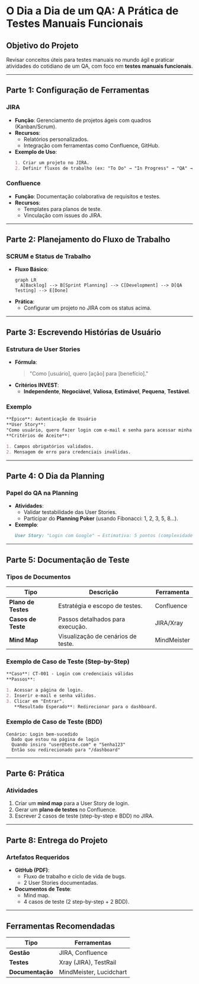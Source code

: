 # O Dia a Dia de um QA: A Prática de Testes Manuais Funcionais

## Objetivo do Projeto

Revisar conceitos úteis para testes manuais no mundo ágil e praticar atividades do cotidiano de um QA, com foco em **testes manuais funcionais**.

---

## Parte 1: Configuração de Ferramentas

### JIRA

- **Função**: Gerenciamento de projetos ágeis com quadros (Kanban/Scrum).
- **Recursos**:
  - Relatórios personalizados.
  - Integração com ferramentas como Confluence, GitHub.
- **Exemplo de Uso**:
  ```markdown
  1. Criar um projeto no JIRA.
  2. Definir fluxos de trabalho (ex: "To Do" → "In Progress" → "QA" → "Done").
  ```

### Confluence

- **Função**: Documentação colaborativa de requisitos e testes.
- **Recursos**:
  - Templates para planos de teste.
  - Vinculação com issues do JIRA.

---

## Parte 2: Planejamento do Fluxo de Trabalho

### SCRUM e Status de Trabalho

- **Fluxo Básico**:
  ```mermaid
  graph LR
    A[Backlog] --> B[Sprint Planning] --> C[Development] --> D[QA Testing] --> E[Done]
  ```
- **Prática**:
  - Configurar um projeto no JIRA com os status acima.

---

## Parte 3: Escrevendo Histórias de Usuário

### Estrutura de User Stories

- **Fórmula**:
  > "Como [usuário], quero [ação] para [benefício]."
- **Critérios INVEST**:
  - **Independente**, **Negociável**, **Valiosa**, **Estimável**, **Pequena**, **Testável**.

### Exemplo

```markdown
**Épico**: Autenticação de Usuário
**User Story**:
"Como usuário, quero fazer login com e-mail e senha para acessar minha conta."
**Critérios de Aceite**:

1. Campos obrigatórios validados.
2. Mensagem de erro para credenciais inválidas.
```

---

## Parte 4: O Dia da Planning

### Papel do QA na Planning

- **Atividades**:
  - Validar testabilidade das User Stories.
  - Participar do **Planning Poker** (usando Fibonacci: 1, 2, 3, 5, 8...).
- **Exemplo**:
  ```markdown
  User Story: "Login com Google" → Estimativa: 5 pontos (complexidade média).
  ```

---

## Parte 5: Documentação de Teste

### Tipos de Documentos

| Tipo                | Descrição                          | Ferramenta  |
| ------------------- | ---------------------------------- | ----------- |
| **Plano de Testes** | Estratégia e escopo de testes.     | Confluence  |
| **Casos de Teste**  | Passos detalhados para execução.   | JIRA/Xray   |
| **Mind Map**        | Visualização de cenários de teste. | MindMeister |

### Exemplo de Caso de Teste (Step-by-Step)

```markdown
**Caso**: CT-001 - Login com credenciais válidas
**Passos**:

1. Acessar a página de login.
2. Inserir e-mail e senha válidos.
3. Clicar em "Entrar".
   **Resultado Esperado**: Redirecionar para o dashboard.
```

### Exemplo de Caso de Teste (BDD)

```gherkin
Cenário: Login bem-sucedido
  Dado que estou na página de login
  Quando insiro "user@teste.com" e "Senha123"
  Então sou redirecionado para "/dashboard"
```

---

## Parte 6: Prática

### Atividades

1. Criar um **mind map** para a User Story de login.
2. Gerar um **plano de testes** no Confluence.
3. Escrever 2 casos de teste (step-by-step e BDD) no JIRA.

---

## Parte 8: Entrega do Projeto

### Artefatos Requeridos

- **GitHub (PDF)**:
  - Fluxo de trabalho e ciclo de vida de bugs.
  - 2 User Stories documentadas.
- **Documentos de Teste**:
  - Mind map.
  - 4 casos de teste (2 step-by-step + 2 BDD).

---

## Ferramentas Recomendadas

| Tipo             | Ferramentas             |
| ---------------- | ----------------------- |
| **Gestão**       | JIRA, Confluence        |
| **Testes**       | Xray (JIRA), TestRail   |
| **Documentação** | MindMeister, Lucidchart |
